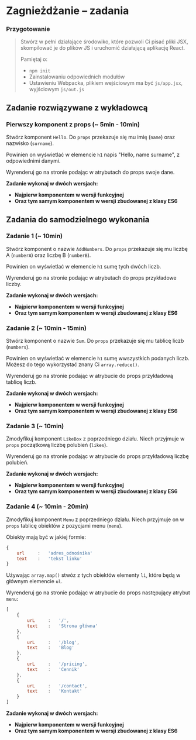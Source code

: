 # Zagnieżdżanie &ndash; zadania

### Przygotowanie

> Stwórz w pełni działające środowiko, które pozwoli Ci pisać pliki JSX, skompilować je do plików JS i uruchomić działającą aplikację React.
> 
> Pamiętaj o:
> - ```npm init```
> - Zainstalowaniu odpowiednich modułów
> - Ustawieniu Webpacka, plikiem wejściowym ma być `js/app.jsx`, wyjściowym `js/out.js`

## Zadanie rozwiązywane z wykładowcą

### Pierwszy komponent z props (~ 5min - 10min)

Stwórz komponent `Hello`. Do `props` przekazuje się mu imię (`name`) oraz nazwisko (`surname`).

Powinien on wyświetlać w elemencie `h1` napis "Hello, name surname", z odpowiednimi danymi.

Wyrenderuj go na stronie podając w atrybutach do props swoje dane.

**Zadanie wykonaj w dwóch wersjach:**
- **Najpierw komponentem w wersji funkcyjnej**
- **Oraz tym samym komponentem w wersji zbudowanej z klasy ES6**

## Zadania do samodzielnego wykonania

### Zadanie 1 (~ 10min)

Stwórz komponent o nazwie `AddNumbers`. Do `props` przekazuje się mu liczbę A (`numberA`) oraz liczbę B (`numberB`).

Powinien on wyświetlać w elemencie `h1` sumę tych dwóch liczb.

Wyrenderuj go na stronie podając w atrybutach do props przykładowe liczby.

**Zadanie wykonaj w dwóch wersjach:**
- **Najpierw komponentem w wersji funkcyjnej**
- **Oraz tym samym komponentem w wersji zbudowanej z klasy ES6**

### Zadanie 2 (~ 10min - 15min)

Stwórz komponent o nazwie `Sum`. Do `props` przekazuje się mu tablicę liczb (`numbers`).

Powinien on wyświetlać w elemencie `h1` sumę wwszystkich podanych liczb. Możesz do tego wykorzystać znany Ci `array.reduce()`.

Wyrenderuj go na stronie podając w atrybucie do props przykładową tablicę liczb.

**Zadanie wykonaj w dwóch wersjach:**
- **Najpierw komponentem w wersji funkcyjnej**
- **Oraz tym samym komponentem w wersji zbudowanej z klasy ES6**

### Zadanie 3 (~ 10min)

Zmodyfikuj komponent `LikeBox` z poprzedniego działu. Niech przyjmuje w `props` początkową liczbę polubień (`likes`).

Wyrenderuj go na stronie podając w atrybucie do props przykładową liczbę polubień.

**Zadanie wykonaj w dwóch wersjach:**
- **Najpierw komponentem w wersji funkcyjnej**
- **Oraz tym samym komponentem w wersji zbudowanej z klasy ES6**

### Zadanie 4 (~ 10min - 20min)

Zmodyfikuj komponent `Menu` z poprzedniego działu. Niech przyjmuje on w `props` tablicę obiektów z pozycjami menu (`menu`).

Obiekty mają być w jakiej formie:

```JavaScript
{
    url     :   'adres_odnośnika'
    text    :   'tekst linku'
}
```

Używając `array.map()` stwóz z tych obiektów elementy `li`, które będą w głównym elemencie `ul`.

Wyrenderuj go na stronie podając w atrybucie do props następujący atrybut `menu`:
```JavaScript
[
    {
        urL     :   '/',
        text    :   'Strona główna'
    },
    {
        urL     :   '/blog',
        text    :   'Blog'
    },
    {
        urL     :   '/pricing',
        text    :   'Cennik'
    },
    {
        urL     :   '/contact',
        text    :   'Kontakt'
    }
]
```


**Zadanie wykonaj w dwóch wersjach:**
- **Najpierw komponentem w wersji funkcyjnej**
- **Oraz tym samym komponentem w wersji zbudowanej z klasy ES6**